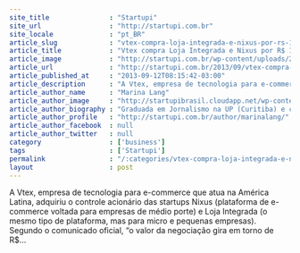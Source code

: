 ```yaml
---
site_title               : "Startupi"
site_url                 : "http://startupi.com.br"
site_locale              : "pt_BR"
article_slug             : "vtex-compra-loja-integrada-e-nixus-por-rs-10-milhoes"
article_title            : "Vtex compra Loja Integrada e Nixus por R$ 10 milhões"
article_image            : "http://startupi.com.br/wp-content/uploads/2013/09/6147270119_eae060f248_o-870x250.jpg"
article_url              : "http://startupi.com.br/2013/09/vtex-compra-loja-integrada-e-nixus-por-r-10-milhoes/"
article_published_at     : "2013-09-12T08:15:42-03:00"
article_description      : "A Vtex, empresa de tecnologia para e-commerce que atua na América Latina, adquiriu o controle acionário das startups Nixus (plataforma de e-commerce voltada para empresas de médio porte) e Loja Integrada (o mesmo tipo de plataforma, mas para micro e pequenas empresas). Segundo o comunicado oficial, “o valor da negociação gira em torno de R$..."
article_author_name      : "Marina Lang"
article_author_image     : "http://startupibrasil.cloudapp.net/wp-content/uploads/2014/05/Marina-Lang_avatar_1400819278.jpg"
article_author_biography : "Graduada em Jornalismo na UP (Curitiba) e cursando Mestrado em Humanidades, Direitos e Outras Legitimidades na USP. Trabalhou para o jornal Folha de S.Paulo, o site Gizmodo, a revista Sexy, a Revista da Cultura e a revista da Gol Linhas Aéreas, entre outros. Gosta de assistir a seriados, cozinhar e viajar."
article_author_profile   : "http://startupi.com.br/author/marinalang/"
article_author_facebook  : null
article_author_twitter   : null
category                 : ['business']
tags                     : ['Startupi']
permalink                : "/:categories/vtex-compra-loja-integrada-e-nixus-por-rs-10-milhoes/"
layout                   : post
---
```


A Vtex, empresa de tecnologia para e-commerce que atua na América Latina, adquiriu o controle acionário das startups Nixus (plataforma de e-commerce voltada para empresas de médio porte) e Loja Integrada (o mesmo tipo de plataforma, mas para micro e pequenas empresas). Segundo o comunicado oficial, “o valor da negociação gira em torno de R$...
